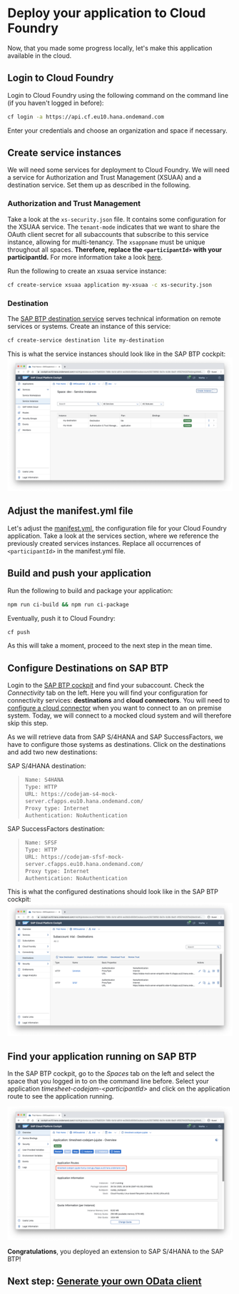 # Deploy your application to Cloud Foundry
Now, that you made some progress locally, let's make this application available in the cloud.

## Login to Cloud Foundry
Login to Cloud Foundry using the following command on the command line (if you haven't logged in before):

```sh
cf login -a https://api.cf.eu10.hana.ondemand.com
```

Enter your credentials and choose an organization and space if necessary.

## Create service instances
We will need some services for deployment to Cloud Foundry. We will need a service for Authorization and Trust Management (XSUAA) and a destination service. Set them up as described in the following.

### Authorization and Trust Management
Take a look at the `xs-security.json` file. It contains some configuration for the XSUAA service. The `tenant-mode` indicates that we want to share the OAuth client secret for all subaccounts that subscribe to this service instance, allowing for multi-tenancy. The `xsappname` must be unique throughout all spaces. **Therefore, replace the `<participantId>` with your participantId.**
For more information take a look [here](https://help.sap.com/viewer/4505d0bdaf4948449b7f7379d24d0f0d/2.0.03/en-US/3bfb120045694e21bfadb1344a693d1f.html).

Run the following to create an xsuaa service instance:
```sh
cf create-service xsuaa application my-xsuaa -c xs-security.json
```

### Destination
The [SAP BTP destination service](https://help.sap.com/viewer/cca91383641e40ffbe03bdc78f00f681/Cloud/en-US/34010ace6ac84574a4ad02f5055d3597.html) serves technical information on remote services or systems. Create an instance of this service:
```sh
cf create-service destination lite my-destination
```

This is what the service instances should look like in the SAP BTP cockpit:
![SCP Services](images/scp-services.png)

## Adjust the manifest.yml file
Let's adjust the [manifest.yml](../manifest.yml), the configuration file for your Cloud Foundry application.
Take a look at the services section, where we reference the previously created services instances.
Replace all occurrences of `<participantId>` in the manifest.yml file.

## Build and push your application
Run the following to build and package your application:
```sh
npm run ci-build && npm run ci-package
```

Eventually, push it to Cloud Foundry:
```sh
cf push
```
As this will take a moment, proceed to the next step in the mean time.

## Configure Destinations on SAP BTP
Login to the [SAP BTP cockpit](https://cockpit.hanatrial.ondemand.com/cockpit/#/home/trialhome) and find your subaccount. Check the *Connectivity* tab on the left. Here you will find your configuration for connectivity services: **destinations** and **cloud connectors**.
You will need to [configure a cloud connector](https://help.sap.com/viewer/cca91383641e40ffbe03bdc78f00f681/Cloud/en-US/e6c7616abb5710148cfcf3e75d96d596.html) when you want to connect to an on premise system. Today, we will connect to a mocked cloud system and will therefore skip this step.

As we will retrieve data from SAP S/4HANA and SAP SuccessFactors, we have to configure those systems as destinations.
Click on the destinations and add two new destinations:

SAP S/4HANA destination:
> ```
> Name: S4HANA
> Type: HTTP
> URL: https://codejam-s4-mock-server.cfapps.eu10.hana.ondemand.com/
> Proxy type: Internet
> Authentication: NoAuthentication
>```

SAP SuccessFactors destination:
> ```
> Name: SFSF
> Type: HTTP
> URL: https://codejam-sfsf-mock-server.cfapps.eu10.hana.ondemand.com/
> Proxy type: Internet
> Authentication: NoAuthentication
>```

This is what the configured destinations should look like in the SAP BTP cockpit:
![SCP Destinations](images/scp-destinations.png)


## Find your application running on SAP BTP
In the SAP BTP cockpit, go to the *Spaces* tab on the left and select the space that you logged in to on the command line before. Select your application *timesheet-codejam-\<participantId>* and click on the application route to see the application running.

![SCP Application](images/scp-application.png)

**Congratulations**, you deployed an extension to SAP S/4HANA to the SAP BTP!

## Next step: [Generate your own OData client](05-generate-odata-client.md)
